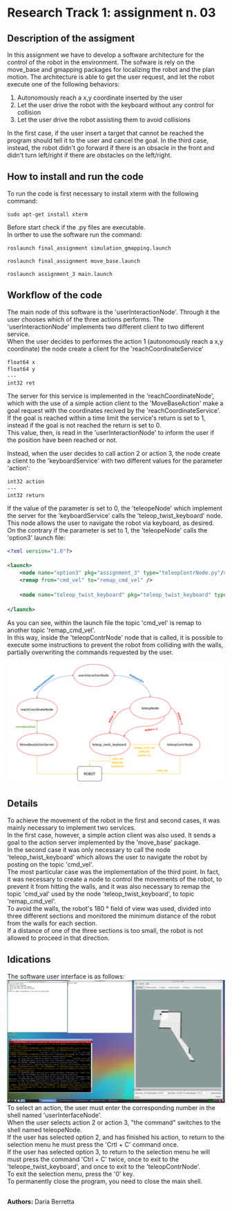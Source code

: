 # Research Track 1: assignment n. 03
## Description of the assigment
In this assignment we have to develop a software architecture for the control of the robot in the environment. The sofware is rely on the move_base and gmapping packages for localizing the robot and the plan motion.
The architecture is able to get the user request, and let the robot execute one of the following behaviors:
1. Autonomously reach a x,y coordinate inserted by the user
2. Let the user drive the robot with the keyboard without any control for collision
3. Let the user drive the robot assisting them to avoid collisions

In the first case, if the user insert a target that cannot be reached the program should tell it to the user and cancel the goal.
In the third case, instead, the robot didn't go forward if there is an obsacle in the front and didn't turn left/right if there are obstacles on the left/right.

## How to install and run the code
To run the code is first necessary to install xterm with the following command:
```
sudo apt-get install xterm
```
Before start check if the .py files are executable.  
In orther to use the software run the command:
```
roslaunch final_assignment simulation_gmapping.launch
```
```
roslaunch final_assignment move_base.launch
```
```
roslaunch assignment_3 main.launch
```

## Workflow of the code
The main node of this software is the 'userInteractionNode'. Through it the user chooses which of the three actions performs.
The 'userInteractionNode' implements two different client to two different service.  
When the user decides to performes the action 1 (autonomously reach a x,y coordinate) the node create a client for the 'reachCoordinateService'
```
float64 x
float64 y
---
int32 ret
```
The server for this service is implemented in the 'reachCoordinateNode', which with the use of a simple action client to the 'MoveBaseAction' make a goal request with the coordinates recived by the 'reachCoordinateService'.  
If the goal is reached within a time limit the service's return is set to 1, instead if the goal is not reached the return is set to 0.  
This value, then, is read in the 'userInteractionNode' to inform the user if the position have been reached or not.

Instead, when the user decides to call action 2 or action 3, the node create a client to the 'keyboardService' with two different values for the parameter 'action': 
```
int32 action
---
int32 return
```
If the value of the parameter is set to 0, the 'teleopeNode' which implement the server for the 'keyboardService' calls the 'teleop_twist_keyboard' node. This node allows the user to navigate the robot via keyboard, as desired.  
On the contrary if the parameter is set to 1, the 'teleopeNode' calls the 'option3' launch file:
```xml
<?xml version="1.0"?>

<launch>
    <node name="option3" pkg="assignment_3" type="teleopContrNode.py"/>
    <remap from="cmd_vel" to="remap_cmd_vel" />

    <node name="teleop_twist_keyboard" pkg="teleop_twist_keyboard" type="teleop_twist_keyboard.py" output="screen" />

</launch>
```
As you can see, within the launch file the topic 'cmd_vel' is remap to another topic 'remap_cmd_vel'.  
In this way, inside the 'teleopContrNode' node that is called, it is possible to execute some instructions to prevent the robot from colliding with the walls, partially overwriting the commands requested by the user.

![](Immagine.png)

## Details
To achieve the movement of the robot in the first and second cases, it was mainly necessary to implement two services.  
In the first case, however, a simple action client was also used. It sends a goal to the action server implemented by the 'move_base' package.  
In the second case it was only necessary to call the node 'teleop_twist_keyboard' which allows the user to navigate the robot by posting on the topic 'cmd_vel'.  
The most particular case was the implementation of the third point. In fact, it was necessary to create a node to control the movements of the robot, to prevent it from hitting the walls, and it was also necessary to remap the topic 'cmd_val' used by the node 'teleop_twist_keyboard', to topic 'remap_cmd_vel'.  
To avoid the walls, the robot's 180 ° field of view was used, divided into three different sections and monitored the minimum distance of the robot from the walls for each section.  
If a distance of one of the three sections is too small, the robot is not allowed to proceed in that direction.

## Idications
The software user interface is as follows:
![](userInterface.png)
To select an action, the user must enter the corresponding number in the shell named 'userInterfaceNode'.  
When the user selects action 2 or action 3, "the command" switches to the shell named teleopeNode.  
If the user has selected option 2, and has finished his action, to return to the selection menu he must press the 'Crtl + C' command once.  
If the user has selected option 3, to return to the selection menu he will must press the command 'Ctrl + C' twice, once to exit to the 'teleope_twist_keyboard', and once to exit to the 'teleopContrNode'.  
To exit the selection menu, press the '0' key.  
To permanently close the program, you need to close the main shell.

## 
**Authors:** Daria Berretta

